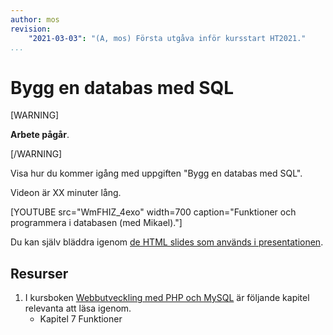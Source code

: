 ```yaml
---
author: mos
revision:
    "2021-03-03": "(A, mos) Första utgåva inför kursstart HT2021."
...
```

Bygg en databas med SQL
====================

[WARNING]

**Arbete pågår**.

[/WARNING]

Visa hur du kommer igång med uppgiften "Bygg en databas med SQL".

Videon är XX minuter lång.

[YOUTUBE src="WmFHIZ_4exo" width=700 caption="Funktioner och programmera i databasen (med Mikael)."]

Du kan själv bläddra igenom [de HTML slides som används i presentationen](kursmaterial/databas/forelasning/v1/f06-funktioner/slide.html).



Resurser
------------------------

1. I kursboken [Webbutveckling med PHP och MySQL](kunskap/boken-webbutveckling-med-php-och-mysql) är följande kapitel relevanta att läsa igenom.
    * Kapitel 7 Funktioner
